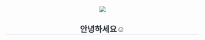 <div align= "center">
    <img src="https://capsule-render.vercel.app/api?type=waving&color=0:ffc2df,100:a791f8&height=80&animation=fadeIn&fontColor=ffffff&fontSize=20" />
</div>
<div align= "center">
    <h2 style="border-bottom: 0.5px solid #d8dee4; color: #282d33;">  안녕하세요☺️ </h2>
    <div style="font-weight: 700; font-size: 15px; text-align: left; color: #282d33;"> </div> 
</div>    
  
